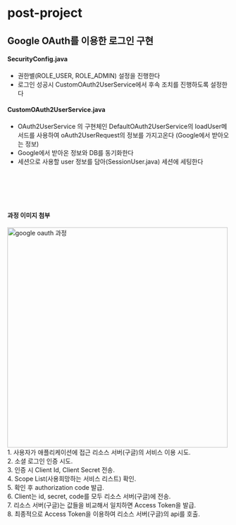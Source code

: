 # post-project

## Google OAuth를 이용한 로그인 구현
#### SecurityConfig.java
- 권한별(ROLE_USER, ROLE_ADMIN) 설정을 진행한다
- 로그인 성공시 CustomOAuth2UserService에서 후속 조치를 진행하도록 설정한다

#### CustomOAuth2UserService.java
- OAuth2UserService 의 구현체인 DefaultOAuth2UserService의 loadUser메서드를 사용하여 oAuth2UserRequest의 정보를 가지고온다 (Google에서 받아오는 정보)
- Google에서 받아온 정보와 DB를 동기화한다
- 세션으로 사용할 user 정보를 담아(SessionUser.java) 세션에 세팅한다


<br><br><br><br>

#### 과정 이미지 첨부
<img width="500" alt="google oauth 과정" src="https://user-images.githubusercontent.com/88015037/127441499-e20b87c3-ebc5-4e0c-bf95-5b4d3d71faa2.png">
1. 사용자가 애플리케이션에 접근 리소스 서버(구글)의 서비스 이용 시도.<br>   
2. 소셜 로그인 인증 시도. <br>  
3. 인증 시 Client Id, Client Secret 전송. <br>
4. Scope List(사용희망하는 서비스 리스트) 확인. <br>  
5. 확인 후 authorization code 발급.  <br>    
6. Client는 id, secret, code를 모두 리소스 서버(구글)에 전송. <br>  
7. 리소스 서버(구글)는 값들을 비교해서 일치하면  Access Token을 발급. <br> 
8. 최종적으로 Access Token을 이용하여 리소스 서버(구글)의 api를 호출.   
